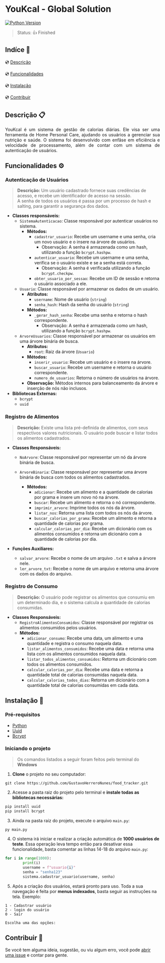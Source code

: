 # YouKcal - Global Solution

<!--Tecnologias Utilizadas e suas versões-->

[![Python Version][python-badge]][java-doc] 


> Status: :thumbsup: Finished

## Indíce :bookmark_tabs:

:cd: [Descrição](#descrição-clipboard) 

:cd: [Funcionalidades](#funcionalidades-gear)    

:cd: [Instalação](#instalação-floppy_disk)

:cd: [Contribuir](#contribuir-gift) 

## Descrição :clipboard:

<p style="text-align:justify">
YouKcal é um sistema de gestão de calorias diárias. Ele visa ser uma ferramenta de Home Personal Care, ajudando os usuários a gerenciar sua nutrição e saúde. O sistema foi desenvolvido com enfâse em eficiência e velocidade de processamento, além de contar com um sistema de autenticação de usuários.
</p>

## Funcionalidades :gear:

### Autenticação de Usuários
> **Descrição:** Um usuário cadastrado fornece suas credências de acesso, e recebe um identificador de acesso na sessão. <br> 
A senha de todos os usuários é passa por um processo de hash e salting, para garantir a segurança dos dados.
- **Classes responsáveis:**
    - ```SistemaAutenticacao```: Classe responsável por autenticar usuários no sistema.
        - **Métodos:**
            - ```cadastrar_usuario```: Recebe um username e uma senha, cria um novo usuário e o insere na árvore de usuários.
                - Observação: A senha é armazenada como um hash, utilizando a função ```bcrypt.hashpw```.
            - ```autenticar_usuario```: Recebe um username e uma senha, verifica se o usuário existe e se a senha está correta.
                - Observação: A senha é verificada utilizando a função ```bcrypt.checkpw```.
            - ```obter_usuario_por_sessao```: Recebe um ID de sessão e retorna o usuário associado a ele.
    - ```Usuario```: Classe responsável por armazenar os dados de um usuário.
        - **Atributos:**
            - ```username```: Nome de usuário (```string```)
            - ```senha_hash```: Hash da senha do usuário (```string```)
        - **Métodos:**
            - ```_gerar_hash_senha```: Recebe uma senha e retorna o hash correspondente.
                - Observação: A senha é armazenada como um hash, utilizando a função ```bcrypt.hashpw```.
    - ```ArvoreUsuarios```: Classe responsável por armazenar os usuários em uma árvore binária de busca.
        - **Atributos:**
            - ```root```: Raiz da árvore (```Usuario```)
        - **Métodos:**
            - ```inserir_usuario```: Recebe um usuário e o insere na árvore.
            - ```buscar_usuario```: Recebe um username e retorna o usuário correspondente.
            - ```numero_de_usuarios```: Retorna o número de usuários na árvore.
        - **Observação:** Métodos internos para balanceamento da árvore e inserção de nós não inclusos.
- **Bibliotecas Externas:**
    - ```bcrypt```
    - ```uuid```

### Registro de Alimentos
> **Descrição:** Existe uma lista pré-definida de alimentos, com seus respectivos valores nutricionais. O usuário pode buscar e listar todos os alimentos cadastrados.

- **Classes Responsáveis:**

    - ```NoArvore```: Classe responsável por representar um nó da árvore binária de busca.

    - ```ArvoreBinaria```: Classe responsável por representar uma árvore binária de busca com todos os alimentos cadastrados.
        - **Métodos:**
            - ```adicionar```: Recebe um alimento e a quantidade de calorias por grama e insere um novo nó na árvore.
            - ```buscar```: Recebe um alimento e retorna o nó correspondente.
            - ```imprimir_arvore```: Imprime todos os nós da árvore.
            - ```listar_nos```: Retorna uma lista com todos os nós da árvore.
            - ```buscar_calorias_por_grama```: Recebe um alimento e retorna a quantidade de calorias por grama.
            - ```calcular_calorias_por_dia```: Recebe um dicionário com os alimentos consumidos e retorna um dicionário com a quantidade de calorias por dia.
- **Funções Auxiliares:**
    - ```salvar_arvore```: Recebe o nome de um arquivo ```.txt``` e salva a árvore nele.
    - ```ler_arvore_txt```: Recebe o nome de um arquivo e retorna uma árvore com os dados do arquivo.

### Registro de Consumo
> **Descrição:** O usuário pode registrar os alimentos que consumiu em um determinado dia, e o sistema calcula a quantidade de calorias consumidas.

- **Classes Responsáveis:**
    - ```RegistroAlimentosConsumidos```: Classe responsável por registrar os alimentos consumidos pelos usuários.
    - **Métodos:**
        - ```adicionar_consumo```: Recebe uma data, um alimento e uma quantidade e registra o consumo naquela data.
        - ```listar_alimentos_consumidos```: Recebe uma data e retorna uma lista com os alimentos consumidos naquela data.
        - ```listar_todos_alimentos_consumidos```: Retorna um dicionário com todos os alimentos consumidos.
        - ```calcular_calorias_por_dia```: Recebe uma data e retorna a quantidade total de calorias consumidas naquela data.
        - ```calcular_calorias_todos_dias```: Retorna um dicionário com a quantidade total de calorias consumidas em cada data.


## Instalação :floppy_disk:

<!--Indique o passo a passo para se instalar o projeto, como também os pré-requisitos para isso-->

### Pré-requisitos

- [Python][java-download]
- [Uuid][java-download]
- [Bcrypt][java-download]

### Iniciando o projeto 
> Os comandos listados a seguir foram feitos pelo terminal do **Windows**

1. **Clone** o projeto no seu computador:

```
git clone https://github.com/GustavoHerreroNunes/food_tracker.git
```

2. Acesse a pasta raiz do projeto pelo terminal e **instale todas as bibliotecas necessárias:**

```bash
pip install uuid
pip install bcrypt
```

3. Ainda na pasta raiz do projeto, execute o arquivo ```main.py```:

```bash
py main.py
```

4. O sistema irá iniciar e realizar a criação automática de **1000 usuários de teste**. Essa operação leva tempo então para desativar essa funcionalidade, basta comentar as linhas 14-18 do arquivo ```main.py```:

```python
for i in range(1000):
        print(i)
        username = f"usuario{i}"
        senha = "senha123"
        sistema.cadastrar_usuario(username, senha)
```

5. Após a criação dos usuários, estará pronto para uso. Toda a sua navegação é feita por **menus indexados**, basta seguir as instruções na tela. Exemplo:

```
1 - Cadastrar usuário 
2 - login do usuário
0 - Sair

Escolha uma das opções:
```

## Contribuir :gift:

Se você tem alguma ideia, sugestão, ou viu algum erro, você pode [abrir uma issue][issues] e contar para gente.

<!-- Links utilizados no documento -->

<!-- Badges -->
[python-badge]: https://img.shields.io/badge/Python-3.11.4-blue?style=for-the-badge&logo=python

<!-- Documentations -->
[java-doc]: https://docs.oracle.com/en/java/javase/17/

<!-- Downloads -->
[java-download]: https://www.java.com/pt-BR/download/ie_manual.jsp?locale=pt_BR


<!-- Others -->
[issues]: https://github.com/GustavoHerreroNunes/fodd_tracker/issues